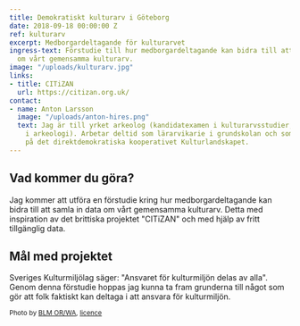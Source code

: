 ```yaml
---
title: Demokratiskt kulturarv i Göteborg
date: 2018-09-18 00:00:00 Z
ref: kulturarv
excerpt: Medborgardeltagande för kulturarvet
ingress-text: Förstudie till hur medborgardeltagande kan bidra till att samla in data
  om vårt gemensamma kulturarv.
image: "/uploads/kulturarv.jpg"
links:
- title: CITiZAN
  url: https://citizan.org.uk/
contact:
- name: Anton Larsson
  image: "/uploads/anton-hires.png"
  text: Jag är till yrket arkeolog (kandidatexamen i kulturarvsstudier, masterexamen
    i arkeologi). Arbetar deltid som lärarvikarie i grundskolan och som fältarkeolog
    på det direktdemokratiska kooperativet Kulturlandskapet.
---
```


## Vad kommer du göra?
Jag kommer att utföra en förstudie kring hur medborgardeltagande kan bidra till att samla in data om vårt gemensamma kulturarv. Detta med inspiration av det brittiska projektet "CITiZAN" och med hjälp av fritt tillgänglig data.

## Mål med projektet
Sveriges Kulturmiljölag säger: "Ansvaret för kulturmiljön delas av alla". Genom denna förstudie hoppas jag kunna ta fram grunderna till något som gör att folk faktiskt kan deltaga i att ansvara för kulturmiljön.

<small>Photo by [BLM OR/WA](https://www.flickr.com/photos/blmoregon/35043399330), [licence](https://creativecommons.org/licenses/by/2.0/)</small>
